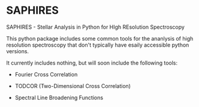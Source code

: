 # SAPHIRES
SAPHIRES - Stellar Analysis in Python for HIgh REsolution Spectroscopy

This python package includes some common tools for the ananlysis of high resolution spectroscopy 
that don't typically have esaily accessible python versions.

It currently includes nothing, but will soon include the following tools:

- Fourier Cross Correlation

- TODCOR (Two-Dimensional Cross Correlation)

- Spectral Line Broadening Functions
